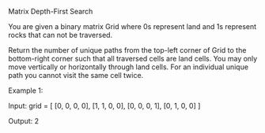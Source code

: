 Matrix Depth-First Search

You are given a binary matrix Grid where 0s represent land and 1s represent rocks that can not be traversed.

Return the number of unique paths from the top-left corner of Grid to the bottom-right corner such that all traversed cells are land cells. You may only move vertically or horizontally through land cells. For an individual unique path you cannot visit the same cell twice.

Example 1:

Input: grid = [
[0, 0, 0, 0],
[1, 1, 0, 0],
[0, 0, 0, 1],
[0, 1, 0, 0]
]

Output:
2